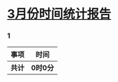 # [3月份时间统计报告](https://github.com/lusuzi/gitblog/issues/13)

### 1

| 事项          | 时间     |
| ------------- | -------- |
| **共计**      | **0时0分** |